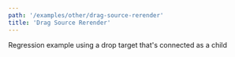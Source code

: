 ```yaml
---
path: '/examples/other/drag-source-rerender'
title: 'Drag Source Rerender'
---
```


Regression example using a drop target that's connected as a child

<view-source name="06-other/drag-source-rerender">
  <other-drag-source-rerender></other-drag-source-rerender>
</view-source>
